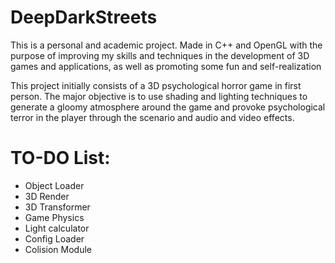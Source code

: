 # DeepDarkStreets

This is a personal and academic project. Made in C++ and OpenGL with the purpose of improving my skills and techniques in the development of 3D games and applications, as well as promoting some fun and self-realization


This project initially consists of a 3D psychological horror game in first person. The major objective is to use shading and lighting techniques to generate a gloomy atmosphere around the game and provoke psychological terror in the player through the scenario and audio and video effects.

# TO-DO List:
- Object Loader
- 3D Render 
- 3D Transformer
- Game Physics 
- Light calculator 
- Config Loader
- Colision Module
